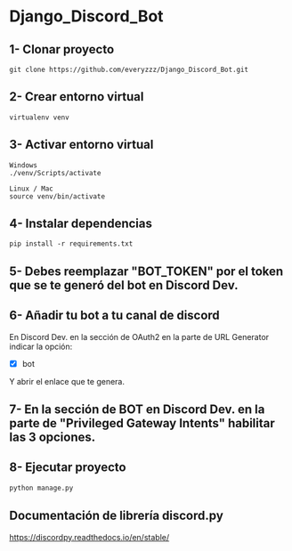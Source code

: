 # Django_Discord_Bot

## 1- Clonar proyecto

```shell
git clone https://github.com/everyzzz/Django_Discord_Bot.git
```

## 2- Crear entorno virtual

```shell
virtualenv venv
```

## 3- Activar entorno virtual

```shell
Windows
./venv/Scripts/activate

Linux / Mac
source venv/bin/activate
```

## 4- Instalar dependencias

```shell
pip install -r requirements.txt
```

## 5- Debes reemplazar "BOT_TOKEN" por el token que se te generó del bot en Discord Dev.

## 6- Añadir tu bot a tu canal de discord
En Discord Dev. en la sección de OAuth2 en la parte de URL Generator indicar la opción: 
- [x] bot 

Y abrir el enlace que te genera.

## 7- En la sección de BOT en Discord Dev. en la parte de "Privileged Gateway Intents" habilitar las 3 opciones.

## 8- Ejecutar proyecto

```bash
python manage.py
```


## Documentación de librería discord.py
https://discordpy.readthedocs.io/en/stable/
